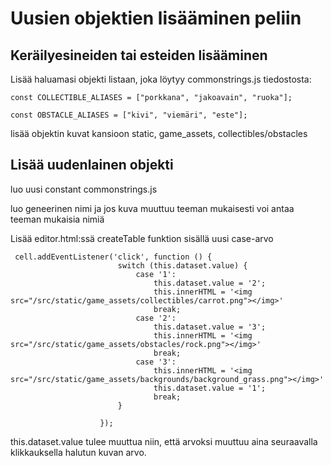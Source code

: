 # Uusien objektien lisääminen peliin

## Keräilyesineiden tai esteiden lisääminen

Lisää haluamasi objekti listaan, joka löytyy commonstrings.js tiedostosta:
```
const COLLECTIBLE_ALIASES = ["porkkana", "jakoavain", "ruoka"];

const OBSTACLE_ALIASES = ["kivi", "viemäri", "este"];
```
lisää objektin kuvat kansioon static, game_assets, collectibles/obstacles

## Lisää uudenlainen objekti

luo uusi constant commonstrings.js

luo geneerinen nimi ja jos kuva muuttuu teeman mukaisesti voi antaa teeman mukaisia nimiä

Lisää editor.html:ssä createTable  funktion sisällä uusi case-arvo
```
 cell.addEventListener('click', function () {
                        switch (this.dataset.value) {
                            case '1':
                                this.dataset.value = '2';
                                this.innerHTML = '<img src="/src/static/game_assets/collectibles/carrot.png"></img>'
                                break;
                            case '2':
                                this.dataset.value = '3';
                                this.innerHTML = '<img src="/src/static/game_assets/obstacles/rock.png"></img>'
                                break;
                            case '3':
                                this.innerHTML = '<img src="/src/static/game_assets/backgrounds/background_grass.png"></img>'
                                this.dataset.value = '1';
                                break;
                        }

                    });
```
this.dataset.value tulee muuttua niin, että arvoksi muuttuu aina seuraavalla klikkauksella halutun kuvan arvo.

